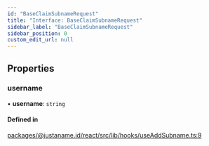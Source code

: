 ```yaml
---
id: "BaseClaimSubnameRequest"
title: "Interface: BaseClaimSubnameRequest"
sidebar_label: "BaseClaimSubnameRequest"
sidebar_position: 0
custom_edit_url: null
---
```


## Properties

### username

• **username**: `string`

#### Defined in

[packages/@justaname.id/react/src/lib/hooks/useAddSubname.ts:9](https://github.com/JustaName-id/JustaName-sdk/blob/5db266b/packages/@justaname.id/react/src/lib/hooks/useClaimSubname.ts#L9)
